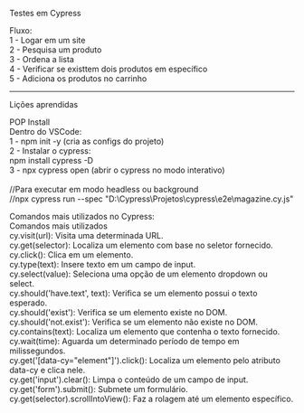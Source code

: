 Testes em Cypress

Fluxo:
<br>1 - Logar em um site <br>
2 - Pesquisa um produto<br>
3 - Ordena a lista<br>
4 - Verificar se existtem dois produtos em específico<br>
5 - Adiciona os produtos no carrinho<br>



____

Lições aprendidas<br>

POP Install<br>
Dentro do VSCode:<br>
1 - npm init -y (cria as configs do projeto)<br>
2 - Instalar o cypress:<br>
npm install cypress -D<br>
3 - npx cypress open (abrir o cypress no modo interativo)<br>
<br>
//Para executar em modo headless ou background<br>
//npx cypress run --spec "D:\Cypress\Projetos\cypress\e2e\magazine.cy.js"<br>

Comandos mais utilizados no Cypress: <br>
Comandos mais utilizados <br>
cy.visit(url): Visita uma determinada URL. <br>
cy.get(selector): Localiza um elemento com base no seletor fornecido. <br>
cy.click(): Clica em um elemento. <br>
cy.type(text): Insere texto em um campo de input. <br>
cy.select(value): Seleciona uma opção de um elemento dropdown ou select. <br>
cy.should('have.text', text): Verifica se um elemento possui o texto esperado. <br>
cy.should('exist'): Verifica se um elemento existe no DOM. <br>
cy.should('not.exist'): Verifica se um elemento não existe no DOM. <br>
cy.contains(text): Localiza um elemento que contenha o texto fornecido. <br>
cy.wait(time): Aguarda um determinado período de tempo em milissegundos. <br>
cy.get('[data-cy="element"]').click(): Localiza um elemento pelo atributo data-cy e clica nele. <br>
cy.get('input').clear(): Limpa o conteúdo de um campo de input. <br> 
cy.get('form').submit(): Submete um formulário. <br>
cy.get(selector).scrollIntoView(): Faz a rolagem até um elemento específico. <br>
